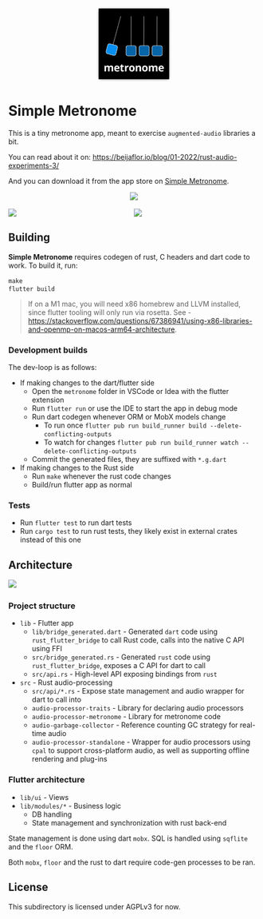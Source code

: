 <p align="center">
  <img src="design/icon.png" width="150" />
</p>

# Simple Metronome

This is a tiny metronome app, meant to exercise `augmented-audio` libraries a bit.

You can read about it on: https://beijaflor.io/blog/01-2022/rust-audio-experiments-3/

And you can download it from the app store on [Simple Metronome](https://apps.apple.com/au/app/simple-metronome/id1604183938?mt=12).

<p align="center">
  <img src="https://github.com/yamadapc/augmented-audio/raw/master/crates/apps/metronome/design/screenshots/Cover.png" width="400" />
</p>

<p align="center" style="display: flex;">
  <img src="https://github.com/yamadapc/augmented-audio/raw/master/crates/apps/metronome/design/screenshots/History.png" width="300" />
  <img src="https://github.com/yamadapc/augmented-audio/raw/master/crates/apps/metronome/design/screenshots/Dark%20mode.png" width="300" />
</p>

## Building
**Simple Metronome** requires codegen of rust, C headers and dart code to work. To build it, run:

```
make
flutter build
```

> If on a M1 mac, you will need x86 homebrew and LLVM installed, since flutter
> tooling will only run via rosetta. See - https://stackoverflow.com/questions/67386941/using-x86-libraries-and-openmp-on-macos-arm64-architecture.

### Development builds
The dev-loop is as follows:

* If making changes to the dart/flutter side
  * Open the `metronome` folder in VSCode or Idea with the flutter extension
  * Run `flutter run` or use the IDE to start the app in debug mode
  * Run dart codegen whenever ORM or MobX models change
    * To run once `flutter pub run build_runner build --delete-conflicting-outputs`
    * To watch for changes `flutter pub run build_runner watch --delete-conflicting-outputs`
  * Commit the generated files, they are suffixed with `*.g.dart`
* If making changes to the Rust side
  * Run `make` whenever the rust code changes
  * Build/run flutter app as normal

### Tests
* Run `flutter test` to run dart tests
* Run `cargo test` to run rust tests, they likely exist in external crates instead of this one

## Architecture
[![](https://mermaid.ink/img/pako:eNpNkMFqwzAMhl9F6NRC8wI5DDKylkEP29Jb0oOJ1cY0sYIsF0rTd5_TpTAdfoT5_l-y7tiyJczxLGbs4FA2HlJt620fVUngJOw1I2-PkGVv06e_8oXCBD8x6GqW9Z-j-t7XqyROCcr39XHJeZoqZSEw3oKQiqMrAfm5STnJ8h_94qCJNP1NXRumXbHaMZ97guL1tsybR88OmArlwbXAI4lRxz5MRbSO66fCoRMyNq2DGxxIBuNs-u19DmlQOxqowTy11silwcY_EhdHa5Q-rEt7Y34yfaANmqhc3XyLuUqkF1Q6ky43LNTjF4tqcOE?type=png)](https://mermaid.live/edit#pako:eNpNkMFqwzAMhl9F6NRC8wI5DDKylkEP29Jb0oOJ1cY0sYIsF0rTd5_TpTAdfoT5_l-y7tiyJczxLGbs4FA2HlJt620fVUngJOw1I2-PkGVv06e_8oXCBD8x6GqW9Z-j-t7XqyROCcr39XHJeZoqZSEw3oKQiqMrAfm5STnJ8h_94qCJNP1NXRumXbHaMZ97guL1tsybR88OmArlwbXAI4lRxz5MRbSO66fCoRMyNq2DGxxIBuNs-u19DmlQOxqowTy11silwcY_EhdHa5Q-rEt7Y34yfaANmqhc3XyLuUqkF1Q6ky43LNTjF4tqcOE)

### Project structure

* `lib` - Flutter app
  * `lib/bridge_generated.dart` - Generated `dart` code using `rust_flutter_bridge` to call Rust code, calls into the native
    C API using FFI
  * `src/bridge_generated.rs` - Generated `rust` code using `rust_flutter_bridge`, exposes a C API for dart to call
  * `src/api.rs` - High-level API exposing bindings from `rust`
* `src` - Rust audio-processing
  * `src/api/*.rs` - Expose state management and audio wrapper for dart to call into
  * `audio-processor-traits` - Library for declaring audio processors
  * `audio-processor-metronome` - Library for metronome code
  * `audio-garbage-collector` - Reference counting GC strategy for real-time audio
  * `audio-processor-standalone` - Wrapper for audio processors using `cpal` to support cross-platform audio, as well
    as supporting offline rendering and plug-ins

### Flutter architecture

* `lib/ui` - Views
* `lib/modules/*` - Business logic
  * DB handling
  * State management and synchronization with rust back-end

State management is done using dart `mobx`. SQL is handled using `sqflite` and the `floor` ORM.

Both `mobx`, `floor` and the rust to dart require code-gen processes to be ran.

## License
This subdirectory is licensed under AGPLv3 for now.
